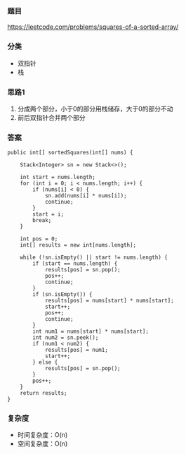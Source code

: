 ### 题目
https://leetcode.com/problems/squares-of-a-sorted-array/

### 分类
* 双指针
* 栈

### 思路1
1. 分成两个部分，小于0的部分用栈储存，大于0的部分不动
2. 前后双指针合并两个部分

### 答案
```
public int[] sortedSquares(int[] nums) {

    Stack<Integer> sn = new Stack<>();

    int start = nums.length;
    for (int i = 0; i < nums.length; i++) {
        if (nums[i] < 0) {
            sn.add(nums[i] * nums[i]);
            continue;
        }
        start = i;
        break;
    }

    int pos = 0;
    int[] results = new int[nums.length];

    while (!sn.isEmpty() || start != nums.length) {
        if (start == nums.length) {
            results[pos] = sn.pop();
            pos++;
            continue;
        }
        if (sn.isEmpty()) {
            results[pos] = nums[start] * nums[start];
            start++;
            pos++;
            continue;
        }
        int num1 = nums[start] * nums[start];
        int num2 = sn.peek();
        if (num1 < num2) {
            results[pos] = num1;
            start++;
        } else {
            results[pos] = sn.pop();
        }
        pos++;
    }
    return results;
}
```

### 复杂度
* 时间复杂度：O(n)
* 空间复杂度：O(n)
